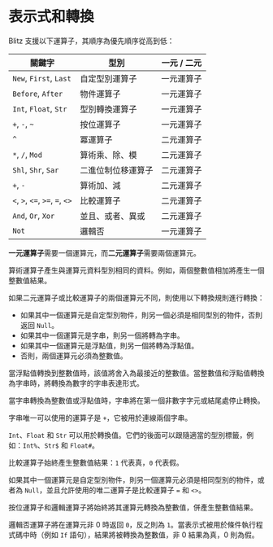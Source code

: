 # 表示式和轉換

Blitz 支援以下運算子，其順序為優先順序從高到低：

| 關鍵字                             | 型別        | 一元 / 二元 |
| ------------------------------- | --------- | ------- |
| `New`, `First`, `Last`          | 自定型別運算子   | 一元運算子   |
| `Before`, `After`               | 物件運算子     | 一元運算子   |
| `Int`, `Float`, `Str`           | 型別轉換運算子   | 一元運算子   |
| `+`, `-`, `~`                   | 按位運算子     | 一元運算子   |
| `^`                             | 冪運算子      | 二元運算子   |
| `*`, `/`, `Mod`                 | 算術乘、除、模   | 二元運算子   |
| `Shl`, `Shr`, `Sar`             | 二進位制位移運算子 | 二元運算子   |
| `+`, `-`                        | 算術加、減     | 二元運算子   |
| `<`, `>`, `<=`, `>=`, `=`, `<>` | 比較運算子     | 二元運算子   |
| `And`, `Or`, `Xor`              | 並且、或者、異或  | 二元運算子   |
| `Not`                           | 邏輯否       | 一元運算子   |

**一元運算子**需要一個運算元，而**二元運算子**需要兩個運算元。

算術運算子產生與運算元資料型別相同的資料。例如，兩個整數值相加將產生一個整數值結果。

如果二元運算子或比較運算子的兩個運算元不同，則使用以下轉換規則進行轉換：

* 如果其中一個運算元是自定型別物件，則另一個必須是相同型別的物件，否則返回 `Null`。
* 如果其中一個運算元是字串，則另一個將轉為字串。
* 如果其中一個運算元是浮點值，則另一個將轉為浮點值。
* 否則，兩個運算元必須為整數值。

當浮點值轉換到整數值時，該值將舍入為最接近的整數值。當整數值和浮點值轉換為字串時，將轉換為數字的字串表達形式。

當字串轉換為整數值或浮點值時，字串將在第一個非數字字元或結尾處停止轉換。

字串唯一可以使用的運算子是 `+`，它被用於連線兩個字串。

`Int`、`Float` 和 `Str` 可以用於轉換值。它們的後面可以跟隨適當的型別標籤，例如：`Int%`、`Str$` 和 `Float#`。

比較運算子始終產生整數值結果：`1` 代表真，`0` 代表假。

如果其中一個運算元是自定型別物件，則另一個運算元必須是相同型別的物件，或者為 `Null`，並且允許使用的唯二運算子是比較運算子 `=` 和 `<>`。

按位運算子和邏輯運算子將始終將其運算元轉換為整數值，併產生整數值結果。

邏輯否運算子將在運算元非 0 時返回 `0`，反之則為 `1`。當表示式被用於條件執行程式碼中時（例如 `If` 語句），結果將被轉換為整數值，非 0 結果為真，0 則為假。
